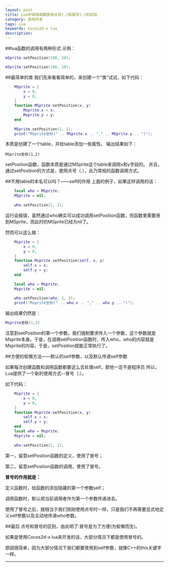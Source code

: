 ```yaml
---
layout: post  
title: Lua中调用函数使用点号(.)和冒号(:)的区别	
category: 游戏开发  
tags: Lua	
keywords: Cocos2d-x lua		
description:	   
---
```

##lua函数的调用有两种形式
示例：

```lua
mSprite.setPosition(100, 20);

mSprite:setPosition(100, 20);
```

 
 
##最简单的类
我们先来看看简单的，来创建一个“类”试试，如下代码：

```lua
    MSprite = {
        x = 0,
        y = 0,
    }
    function MSprite.setPosition(x, y)
        Msprite.x = x;
        Msprite.y = y;
    end
   
    MSprite.setPosition(1, 2);
    print("MSprite坐标(" .. MSprite.x .. "," .. MSprite.y .. ")");
```


本质是创建了一个table，并给table添加一些属性。
输出结果如下：

```
MSprite坐标(1,2)
```

setPosition函数，函数本质是通过MSprite这个table来调用x和y字段的。
并且，通过setPosition的方式是，使用点号（.），此乃常规的函数调用方式。
 
##不用table的本名可以吗？——self的作用
上面的例子，如果这样调用的话：

```lua
    local who = MSprite;
    MSprite = nil;
   
    who.setPosition(1, 2);
```


运行会报错，虽然通过who确实可以成功调用setPosition函数，但函数里需要用到MSprite，而此时的MSprite已经为nil了。
 
然而可以这么做：

```lua
    Msprite = {
        x = 0,
        y = 0,
    }
    function Msprite.setPosition(self, x, y)
        self.x = x;
        self.y = y;
    end
   
    local who = Msprite;
    Msprite = nil;
     
    who.setPosition(who, 1, 2);
    print("Msprite坐标(" .. who.x .. "," .. who.y .. ")");

```

输出结果仍然是：

```lua
Msprite坐标(1,2)
```
注意到setPosition的第一个参数，我们强制要求传入一个参数，这个参数就是Msprite本身。于是，在调用setPosition函数时，传入who，who的内容就是Msprite的内容，于是，setPosition就能正常执行了。
 
##方便的偷懒方法——默认的self参数，以及默认传递self参数
 
如果每次创建函数和调用函数都要这么去处理self，那他一定不是程序员
所以，Lua提供了一个新的使用方式--冒号（:）。

如下代码：

```lua
    Msprite = {
        x = 0,
        y = 0,
    }
    function Msprite:setPosition(x, y)
        self.x = x;
        self.y = y;
    end
    local who = Msprite;
    Msprite = nil;
     
    who:setPosition(1, 2);

```


第一，留意setPosition函数的定义，使用了冒号；


第二，留意setPosition函数的调用，使用了冒号。




**冒号的作用就是：**

定义函数时，给函数的添加隐藏的第一个参数self；

调用函数时，默认把当前调用者作为第一个参数传递进去。

使用了冒号之后，就相当于我们刚刚使用点号时一样，只是我们不再需要显式地定义self参数以及主动地传递who参数。
 
##最后
点号和冒号的区别，由此明了:冒号是为了方便(为偷懒而生)。

如果是使用Cocos2d-x lua来开发的话，大部分情况下都是使用冒号的。

原因很简单，因为大部分情况下我们都要使用到self参数，就像C++的this关键字一样。
 


---